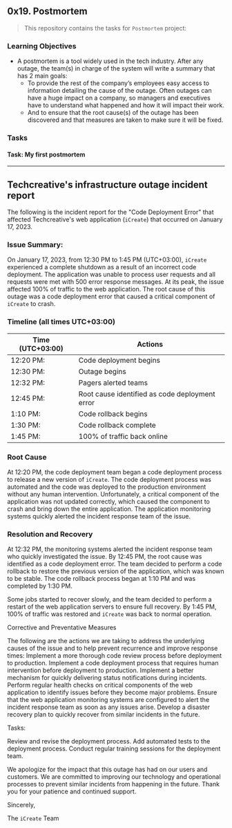 ## 0x19. Postmortem

> This repository contains the tasks for `Postmortem` project:

### Learning Objectives

* A postmortem is a tool widely used in the tech industry. After any outage, the team(s) in charge of the system will write a summary that has 2 main goals:
    * To provide the rest of the company’s employees easy access to information detailing the cause of the outage. Often outages can have a huge impact on a company, so managers and executives have to understand what happened and how it will impact their work.
    * And to ensure that the root cause(s) of the outage has been discovered and that measures are taken to make sure it will be fixed.


### Tasks

#### Task: My first postmortem
____


## Techcreative's infrastructure outage incident report

The following is the incident report for the "Code Deployment Error" that affected Techcreative's web application (`iCreate`) that occurred on January 17, 2023.

### Issue Summary:

On January 17, 2023, from 12:30 PM to 1:45 PM (UTC+03:00), `iCreate` experienced a complete shutdown as a result of an incorrect code deployment. The application was unable to process user requests and all requests were met with 500 error response messages. At its peak, the issue affected 100% of traffic to the web application. The root cause of this outage was a code deployment error that caused a critical component of `iCreate` to crash.

### Timeline (all times UTC+03:00)
| Time (UTC+03:00) | Actions |
| -------------- | -------- |
|12:20 PM: | Code deployment begins |
|12:30 PM: | Outage begins |
|12:32 PM: | Pagers alerted teams |
|12:45 PM: | Root cause identified as code deployment error |
|1:10 PM: | Code rollback begins |
|1:30 PM: | Code rollback complete |
|1:45 PM: | 100% of traffic back online |

### Root Cause

At 12:20 PM, the code deployment team began a code deployment process to release a new version of `iCreate`. The code deployment process was automated and the code was deployed to the production environment without any human intervention. Unfortunately, a critical component of the application was not updated correctly, which caused the component to crash and bring down the entire application. The application monitoring systems quickly alerted the incident response team of the issue.

### Resolution and Recovery

At 12:32 PM, the monitoring systems alerted the incident response team who quickly investigated the issue. By 12:45 PM, the root cause was identified as a code deployment error. The team decided to perform a code rollback to restore the previous version of the application, which was known to be stable. The code rollback process began at 1:10 PM and was completed by 1:30 PM.

Some jobs started to recover slowly, and the team decided to perform a restart of the web application servers to ensure full recovery. By 1:45 PM, 100% of traffic was restored and `iCreate` was back to normal operation.

Corrective and Preventative Measures

The following are the actions we are taking to address the underlying causes of the issue and to help prevent recurrence and improve response times:
Implement a more thorough code review process before deployment to production.
Implement a code deployment process that requires human intervention before deployment to production.
Implement a better mechanism for quickly delivering status notifications during incidents.
Perform regular health checks on critical components of the web application to identify issues before they become major problems.
Ensure that the web application monitoring systems are configured to alert the incident response team as soon as any issues arise.
Develop a disaster recovery plan to quickly recover from similar incidents in the future.

Tasks:

Review and revise the deployment process.
Add automated tests to the deployment process.
Conduct regular training sessions for the deployment team.

We apologize for the impact that this outage has had on our users and customers. We are committed to improving our technology and operational processes to prevent similar incidents from happening in the future. Thank you for your patience and continued support.

Sincerely,

The `iCreate` Team



